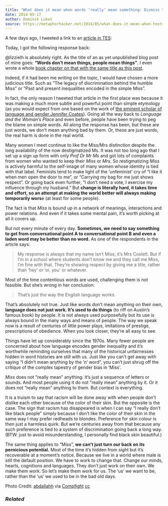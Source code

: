 ```yaml
---
title: "What does it mean when words ‘really’ mean something: Dismiss the Miss"
date: 2014-05-17
author: Dominik Lukeš
source: https://metaphorhacker.net/2014/05/what-does-it-mean-when-texts-really-mean-something
---
```


A few days ago, I tweeted a link to an [article in TES](http://www.tes.co.uk/article.aspx?storycode=6427726):

Today, I got the following response back:

@lizzielh is absolutely right. As the title of an as yet unpublished blog post of mine goes: **“Words don’t mean things, people mean things”**. I even wrote a whole [book chapter on that with the same title as this post](https://www.academia.edu/7069654/What_does_it_mean_when_texts_really_mean_something_Types_of_evidence_for_conceptual_patterns_in_discourse).

Indeed, if it had been me writing on the topic, I would have chosen a more judicious title. Such as “The legacy of discrimination behind the humble Miss” or “Past and present inequalities encoded in the simple Miss”.

In fact, the only reason I tweeted that article in the first place was because it was making a much more subtle and powerful point than simple etymology (as you would expect from one based on the work of [the eminent scholar of language and gender Jennifer Coates](http://www.roehampton.ac.uk/staff/Jen-Coates/)). Going all the way back to *Language and the Woman’s Place* and even before, people have been trying to peg the blame on simple words. All along the response has been, but these are just words, we don’t mean anything bad by them. Or, these are just words, the real harm is done in the real world.

Many women I meet continue to like the Miss/Mrs distinction despite the long availability of the now destigmatized Ms. It was not too long ago that I set up a sign up form with only *Prof Dr Mr Ms* and got lots of complaints from women who wanted to keep their *Miss* or *Mrs*. So restigmatizing *Miss* is actively harmful to the self-image of many women whose identity is tied with that label. Feminists tend to make light of the ‘unfeminist’ cry of “I like it when men open the door to me”, or “Carrying my bag for me just shows respect”. Or going back even further, “I don’t need a vote, I exercise my influence through my husband.” But **change is literally hard, it takes time and effort, so an attempt at making the world better will always making temporarily wors**e (at least for some people).

The fact is that *Miss* is bound up in a network of meanings, interactions and power relations. And even if it takes some mental pain, it’s worth picking at all it covers up.

But not every minute of every day. **Sometimes, we need to say something to get from conversational point A to conversational point B and even a laden word may be better than no word.** As one of the respondents in the article says:

> My response is always that my name isn’t Miss; it’s Mrs Coslett. But if I’m in a school where students don’t know me and they call me Miss, I’m fine with that. They’re showing respect by giving me a title, rather than ‘hey’ or ‘oi, you’ or whatever.

Most of the time contentious words are used, challenging them is not feasible. But she’s wrong in her conclusion:

> That’s just the way the English language works.

That’s absolutely not true. Just like words don’t mean anything on their own, **language does not just work. It’s used to do things** (to riff on Austin’s famous book) by people. It is not always used purposefully but its use is always bound in the many ways and means of people. The way we speak now is a result of centuries of little power plays, imitations of prestige, prescriptions of obedience. When you look closer, they’re all easy to see.

Things have let up considerably since the 1970s. Many fewer people are concerned about how language encodes gender inequality and it’s worthwhile reminding ourselves that many of the historical unfairnesses hidden in word histories are still with us. Just like you can’t get away with saying “I didn’t mean anything by the ‘n’ word”, you can’t just shrug off the critique of the complex tapestry of gender bias in ‘Miss’.

*Miss* does not “really mean” anything. It’s just a sequence of letters or sounds. And most people using it do not “really mean” anything by it. Or it does not “really mean” anything to them. But context is everything.

It is a truism to say that racism will be done away with when people don’t dislike each other because of the color of their skin. But the opposite is the case. The sign that racism has disappeared is when I can say “I really don’t like black people” simply because I don’t like the color of their skin in the same way I may prefer redheads to blondes. Preference for skin colour is then just a harmless quirk. But we’re centuries away from that because any such preference is tied to a system of discrimination going back a long way. (BTW: just to avoid misunderstanding, I personally find black skin beautiful.)

The same thing applies to “Miss”, **we can’t just turn our back on its pernicious potential.** Most of the time it’s hidden from sight but it’s recoverable at a moment’s notice. Because we live in a world where male is still the default position. We have to work to change that. Change our minds, hearts, cognitions and languages. They don’t just work on their own. We make them work. So let’s make them work for us. The ‘us’ we want to be, rather than the ‘us’ we used to be in the bad old days.

Photo Credit: [abdallahh](http://www.flickr.com/photos/22168167@N00/5305099871/) via [Compfight](http://compfight.com) [cc](https://creativecommons.org/licenses/by-nc/2.0/)

### *Related*